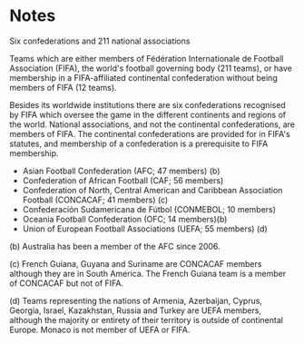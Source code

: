 # Notes

Six confederations and 211 national associations

Teams which are either members of Fédération Internationale de Football Association (FIFA),
the world's football governing body (211 teams),
or have membership in a FIFA-affiliated continental confederation without being members of FIFA (12 teams).


Besides its worldwide institutions there are six confederations recognised by FIFA which oversee the game in the different continents and regions of the world. National associations, and not the continental confederations, are members of FIFA.
The continental confederations are provided for in FIFA's statutes,
and membership of a confederation is a prerequisite to FIFA membership.

- Asian Football Confederation (AFC; 47 members) (b)
- Confederation of African Football (CAF; 56 members)
- Confederation of North, Central American and Caribbean Association Football (CONCACAF; 41 members) (c)
- Confederación Sudamericana de Fútbol (CONMEBOL; 10 members)
- Oceania Football Confederation (OFC; 14 members)(b)
- Union of European Football Associations (UEFA; 55 members) (d)


(b) Australia has been a member of the AFC since 2006.

(c) French Guiana, Guyana and Suriname are CONCACAF members although they are in South America. The French Guiana team is a member of CONCACAF but not of FIFA.

(d) Teams representing the nations of Armenia, Azerbaijan, Cyprus, Georgia, Israel, Kazakhstan, Russia and Turkey are UEFA members, although the majority or entirety of their territory is outside of continental Europe. Monaco is not member of UEFA or FIFA.
